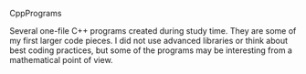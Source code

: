 CppPrograms

Several one-file C++ programs created during study time. They are some of my first larger code pieces. I did not use advanced libraries or think about best coding practices, but some of the programs may be interesting from a mathematical point of view.
